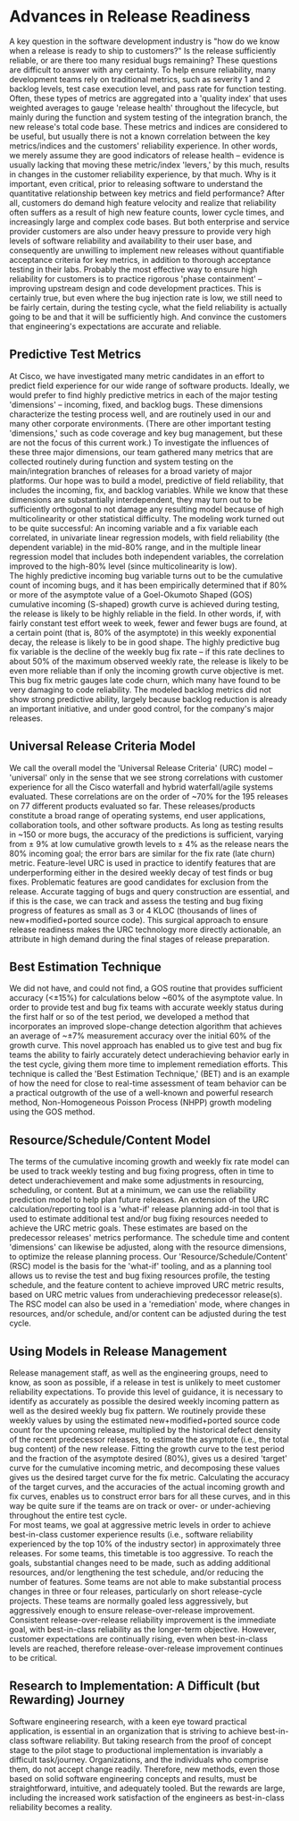 # Advances in Release Readiness
A key question in the software development industry is "how do we know when a release is ready to ship to customers?"  Is the release sufficiently reliable, or are there too many residual bugs remaining?  These questions are difficult to answer with any certainty.  To help ensure reliability, many development teams rely on traditional metrics, such as severity 1 and 2 backlog levels, test case execution level, and pass rate for function testing.  Often, these types of metrics are aggregated into a 'quality index' that uses weighted averages to gauge 'release health' throughout the lifecycle, but mainly during the function and system testing of the integration branch, the new release's total code base.  These metrics and indices are considered to be useful, but usually  there is not a known correlation between the key metrics/indices and the customers' reliability experience.  In other words, we merely assume they are good indicators of release health – evidence is usually lacking that moving these metric/index 'levers,' by this much, results in changes in the customer reliability experience, by that much.
Why is it important, even critical, prior to releasing software to understand the quantitative relationship between key metrics and field performance?  After all, customers do demand high feature velocity and realize that reliability often suffers as a result of high new feature counts, lower cycle times, and increasingly large and complex code bases.  But both enterprise and service provider customers are also under heavy pressure to provide very high levels of software reliability and availability to their user base, and consequently are unwilling to implement new releases without quantifiable acceptance criteria for key metrics, in addition to thorough acceptance testing in their labs.
Probably the most effective way to ensure high reliability for customers is to practice rigorous 'phase containment' – improving upstream design and code development practices.  This is certainly true, but even where the bug injection rate is low, we still need to be fairly certain, during the testing cycle, what the field reliability is actually going to be and that it will be sufficiently high.  And convince the customers that engineering's expectations are accurate and reliable.

## Predictive Test Metrics
At Cisco, we have investigated many metric candidates in an effort to predict field experience for our wide range of software products.  Ideally, we would prefer to find highly predictive metrics in each of the major testing 'dimensions' – incoming, fixed, and backlog bugs.  These dimensions characterize the testing process well, and are routinely used in our and many other corporate environments.  (There are other important testing 'dimensions,' such as code coverage and key bug management, but these are not the focus of this current work.)
To investigate the influences of these three major dimensions, our team gathered many metrics that are collected routinely during function and system testing on the main/integration branches of releases for a broad variety of major platforms.  Our hope was to build a model, predictive of field reliability, that includes the incoming, fix, and backlog variables.  While we know that these dimensions are substantially interdependent, they may turn out to be sufficiently orthogonal to not damage any resulting model because of high multicolinearity or other statistical difficulty. 
The modeling work turned out to be quite successful:  An incoming variable and a fix variable each correlated, in univariate linear regression models, with field reliability (the dependent variable) in the mid-80% range, and in the multiple linear regression model that includes both independent variables, the correlation improved to the high-80% level (since multicolinearity is low).  
The highly predictive incoming bug variable turns out to be the cumulative count of incoming bugs, and it has been empirically determined that if  80% or more of the asymptote value of a Goel-Okumoto Shaped (GOS) cumulative incoming (S-shaped) growth curve is achieved during testing, the release is likely to be highly reliable in the field.  In other words, if, with fairly constant test effort week to week, fewer and fewer bugs are found, at a certain point (that is, 80% of the asymptote) in this weekly exponential decay, the release is likely to be in good shape.
The highly predictive bug fix variable is the decline of the weekly bug fix rate – if this rate declines to about 50% of the maximum observed weekly rate, the release is likely to be even more reliable than if only the incoming growth curve objective is met.  This bug fix metric gauges late code churn, which many have found to be very damaging to code reliability.
The modeled backlog metrics did not show strong predictive ability, largely because backlog reduction is already an important initiative, and under good control, for the company's major releases.

## Universal Release Criteria Model
We call the overall model the 'Universal Release Criteria' (URC) model – 'universal' only in the sense that we see strong correlations with customer experience for all the Cisco waterfall and hybrid waterfall/agile systems evaluated.  These correlations are on the order of ~70% for the 195 releases on 77 different products evaluated so far.  These releases/products constitute a broad range of operating systems, end user applications, collaboration tools, and other software products.  As long as testing results in ~150 or more bugs, the accuracy of the predictions is sufficient, varying from ± 9% at low cumulative growth levels to ± 4% as the release nears the 80% incoming goal; the error bars are similar for the fix rate (late churn) metric.
Feature-level URC is used in practice to identify features that are underperforming either in the desired weekly decay of test finds or bug fixes.  Problematic features are good candidates for exclusion from the release.  Accurate tagging of bugs and query construction are essential, and if this is the case, we can track and assess the testing and bug fixing progress of features as small as 3 or 4 KLOC (thousands of lines of new+modified+ported source code).  This surgical approach to ensure release readiness makes the URC technology more directly actionable, an attribute in high demand during the final stages of release preparation.

## Best Estimation Technique
We did not have, and could not find, a GOS routine that provides sufficient accuracy (<±15%) for calculations below ~60% of the asymptote value.  In order to provide test and bug fix teams with accurate weekly status during the first half or so of the test period, we developed a method that incorporates an improved slope-change detection algorithm that achieves an average of ~±7% measurement accuracy over the initial 60% of the growth curve.  This novel approach has enabled us to give test and bug fix teams the ability to fairly accurately detect underachieving behavior early in the test cycle, giving them more time to implement remediation efforts.  This technique is called the 'Best Estimation Technique,' (BET) and is an example of how the need for close to real-time assessment of team behavior can be a practical outgrowth of the use of a well-known and powerful research method, Non-Homogeneous Poisson Process (NHPP) growth modeling using the GOS method. 

## Resource/Schedule/Content Model
The terms of the cumulative incoming growth and weekly fix rate model can be used to track weekly testing and bug fixing progress, often in time to detect underachievement and make some adjustments in resourcing, scheduling, or content.  But at a minimum, we can use the reliability prediction model to help plan future releases.  An extension of the URC calculation/reporting tool is a 'what-if' release planning add-in tool that is used to estimate additional test and/or bug fixing resources needed to achieve the URC metric goals.  These estimates are based on the predecessor releases' metrics performance.  The schedule time and content 'dimensions' can likewise be adjusted, along with the resource dimensions, to optimize the release planning process.  Our 'Resource/Schedule/Content' (RSC) model is the basis for the 'what-if' tooling, and as a planning tool allows us to revise the test and bug fixing resources profile, the testing schedule, and the feature content to achieve improved URC metric results, based on URC metric values from underachieving predecessor release(s).  The RSC model can also be used in a 'remediation' mode, where changes in resources, and/or schedule, and/or content can be adjusted during the test cycle.

## Using Models in Release Management
Release management staff, as well as the engineering groups, need to know, as soon as possible, if a release in test is unlikely to meet customer reliability expectations.  To provide this level of guidance, it is necessary to identify as accurately as possible the desired weekly incoming pattern as well as the desired weekly bug fix pattern.  We routinely provide these weekly values by using the estimated new+modified+ported source code count for the upcoming release, multiplied by the historical defect density of the recent predecessor releases, to estimate the asymptote (i.e., the total bug content) of the new release.  Fitting the growth curve to the test period and the fraction of the asymptote desired (80%), gives us a desired 'target' curve for the cumulative incoming metric, and decomposing these values gives us the desired target curve for the fix metric.  Calculating the accuracy of the target curves, and the accuracies of the actual incoming growth and fix curves, enables us to construct error bars for all these curves, and in this way be quite sure if the teams are on track or over- or under-achieving throughout the entire test cycle.  
For most teams, we goal at aggressive metric levels in order to achieve best-in-class customer experience results (i.e., software reliability experienced by the top 10% of the industry sector) in approximately three releases.  For some teams, this timetable is too aggressive.  To reach the goals, substantial changes need to be made, such as adding additional resources, and/or lengthening the test schedule, and/or reducing the number of features.  Some teams are not able to make substantial process changes in three or four releases, particularly on short release-cycle projects.  These teams are normally goaled less aggressively, but aggressively enough to ensure release-over-release improvement.  Consistent release-over-release reliability improvement is the immediate goal, with best-in-class reliability as the longer-term objective.  However, customer expectations are continually rising, even when best-in-class levels are reached, therefore release-over-release improvement continues to be critical.

## Research to Implementation:  A Difficult (but Rewarding) Journey
Software engineering research, with a keen eye toward practical application, is essential in an organization that is striving to achieve best-in-class software reliability.  But taking research from the proof of concept stage to the pilot stage to productional implementation is invariably a difficult task/journey.  Organizations, and the individuals who comprise them, do not accept change readily.  Therefore, new methods, even those based on solid software engineering concepts and results, must be straightforward, intuitive, and adequately tooled.  But the rewards are large, including the increased work satisfaction of the engineers as best-in-class reliability becomes a reality.
